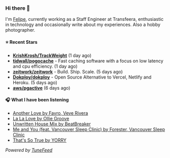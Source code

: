 ### Hi there 👋

I'm [Felipe](https://felipevm.com), currently working as a Staff Engineer at Transfeera, enthusiastic in technology and occasionally write about my experiences. Also a hobby photographer.

#### ⭐ Recent Stars
- **[KrishKrosh/TrackWeight](https://github.com/KrishKrosh/TrackWeight)** (1 day ago)
- **[tidwall/pogocache](https://github.com/tidwall/pogocache)** - Fast caching software with a focus on low latency and cpu efficiency. (1 day ago)
- **[zeitwork/zeitwork](https://github.com/zeitwork/zeitwork)** - Build. Ship. Scale. (5 days ago)
- **[Dokploy/dokploy](https://github.com/Dokploy/dokploy)** - Open Source Alternative to Vercel, Netlify and Heroku. (5 days ago)
- **[aws/pgactive](https://github.com/aws/pgactive)** (6 days ago)

#### 🎧 What I have been listening
- [Another Love by Favro, Veve Rivera](https://open.spotify.com/track/0mZpb6bnHI7YcuVTLtKzwi)
- [La La Love by Ollie Groove](https://open.spotify.com/track/7DgvngkbyAPLpyRg62oX5t)
- [Unwritten House Mix by BeatBreaker](https://open.spotify.com/track/1pi11dIVaOSR7nSd2eZzgl)
- [Me and You (feat. Vancouver Sleep Clinic) by Forester, Vancouver Sleep Clinic](https://open.spotify.com/track/115oxLXomzaH8T9ujFBuNP)
- [That&#39;s So True by YORRY](https://open.spotify.com/track/5P4rvjohM7IEd3znZ6ijwY)

_Powered by [TuneFeed](https://tunefeed.app?ref=github.com)_
